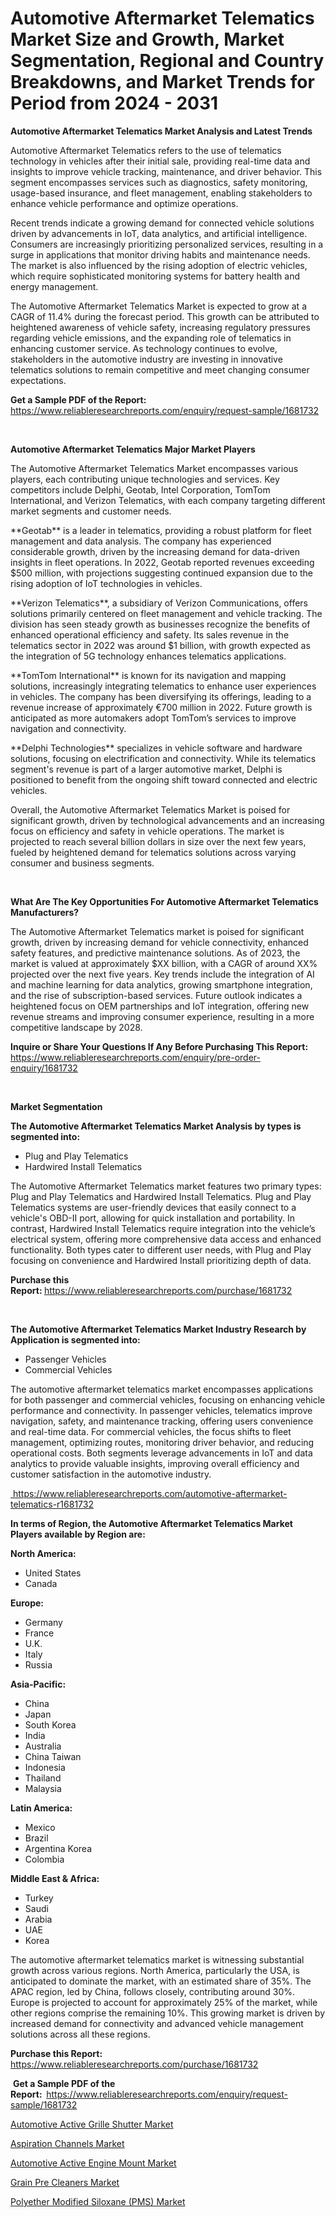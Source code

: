 <p><h1>Automotive Aftermarket Telematics Market Size and Growth, Market Segmentation, Regional and Country Breakdowns, and Market Trends for Period from 2024 -  2031</h1></p><p><strong>Automotive Aftermarket Telematics Market Analysis and Latest Trends</strong></p>
<p><p>Automotive Aftermarket Telematics refers to the use of telematics technology in vehicles after their initial sale, providing real-time data and insights to improve vehicle tracking, maintenance, and driver behavior. This segment encompasses services such as diagnostics, safety monitoring, usage-based insurance, and fleet management, enabling stakeholders to enhance vehicle performance and optimize operations. </p><p>Recent trends indicate a growing demand for connected vehicle solutions driven by advancements in IoT, data analytics, and artificial intelligence. Consumers are increasingly prioritizing personalized services, resulting in a surge in applications that monitor driving habits and maintenance needs. The market is also influenced by the rising adoption of electric vehicles, which require sophisticated monitoring systems for battery health and energy management.</p><p>The Automotive Aftermarket Telematics Market is expected to grow at a CAGR of 11.4% during the forecast period. This growth can be attributed to heightened awareness of vehicle safety, increasing regulatory pressures regarding vehicle emissions, and the expanding role of telematics in enhancing customer service. As technology continues to evolve, stakeholders in the automotive industry are investing in innovative telematics solutions to remain competitive and meet changing consumer expectations.</p></p>
<p><strong>Get a Sample PDF of the Report:&nbsp;</strong> <a href="https://www.reliableresearchreports.com/enquiry/request-sample/1681732?utm_campaign=31&utm_medium=2&utm_source=Github&utm_content=ia&utm_term=01112024&utm_id=automotive-aftermarket-telematics">https://www.reliableresearchreports.com/enquiry/request-sample/1681732</a></p>
<p>&nbsp;</p>
<p><strong>Automotive Aftermarket Telematics Major Market Players</strong></p>
<p><p>The Automotive Aftermarket Telematics Market encompasses various players, each contributing unique technologies and services. Key competitors include Delphi, Geotab, Intel Corporation, TomTom International, and Verizon Telematics, with each company targeting different market segments and customer needs.</p><p>**Geotab** is a leader in telematics, providing a robust platform for fleet management and data analysis. The company has experienced considerable growth, driven by the increasing demand for data-driven insights in fleet operations. In 2022, Geotab reported revenues exceeding $500 million, with projections suggesting continued expansion due to the rising adoption of IoT technologies in vehicles.</p><p>**Verizon Telematics**, a subsidiary of Verizon Communications, offers solutions primarily centered on fleet management and vehicle tracking. The division has seen steady growth as businesses recognize the benefits of enhanced operational efficiency and safety. Its sales revenue in the telematics sector in 2022 was around $1 billion, with growth expected as the integration of 5G technology enhances telematics applications.</p><p>**TomTom International** is known for its navigation and mapping solutions, increasingly integrating telematics to enhance user experiences in vehicles. The company has been diversifying its offerings, leading to a revenue increase of approximately €700 million in 2022. Future growth is anticipated as more automakers adopt TomTom’s services to improve navigation and connectivity.</p><p>**Delphi Technologies** specializes in vehicle software and hardware solutions, focusing on electrification and connectivity. While its telematics segment's revenue is part of a larger automotive market, Delphi is positioned to benefit from the ongoing shift toward connected and electric vehicles.</p><p>Overall, the Automotive Aftermarket Telematics Market is poised for significant growth, driven by technological advancements and an increasing focus on efficiency and safety in vehicle operations. The market is projected to reach several billion dollars in size over the next few years, fueled by heightened demand for telematics solutions across varying consumer and business segments.</p></p>
<p>&nbsp;</p>
<p><strong>What Are The Key Opportunities For Automotive Aftermarket Telematics Manufacturers?</strong></p>
<p><p>The Automotive Aftermarket Telematics market is poised for significant growth, driven by increasing demand for vehicle connectivity, enhanced safety features, and predictive maintenance solutions. As of 2023, the market is valued at approximately $XX billion, with a CAGR of around XX% projected over the next five years. Key trends include the integration of AI and machine learning for data analytics, growing smartphone integration, and the rise of subscription-based services. Future outlook indicates a heightened focus on OEM partnerships and IoT integration, offering new revenue streams and improving consumer experience, resulting in a more competitive landscape by 2028.</p></p>
<p><strong>Inquire or Share Your Questions If Any Before Purchasing This Report:</strong> <a href="https://www.reliableresearchreports.com/enquiry/pre-order-enquiry/1681732?utm_campaign=31&utm_medium=2&utm_source=Github&utm_content=ia&utm_term=01112024&utm_id=automotive-aftermarket-telematics">https://www.reliableresearchreports.com/enquiry/pre-order-enquiry/1681732</a></p>
<p>&nbsp;</p>
<p><strong>Market Segmentation</strong></p>
<p><strong>The Automotive Aftermarket Telematics Market Analysis by types is segmented into:</strong></p>
<p><ul><li>Plug and Play Telematics</li><li>Hardwired Install Telematics</li></ul></p>
<p><p>The Automotive Aftermarket Telematics market features two primary types: Plug and Play Telematics and Hardwired Install Telematics. Plug and Play Telematics systems are user-friendly devices that easily connect to a vehicle's OBD-II port, allowing for quick installation and portability. In contrast, Hardwired Install Telematics require integration into the vehicle’s electrical system, offering more comprehensive data access and enhanced functionality. Both types cater to different user needs, with Plug and Play focusing on convenience and Hardwired Install prioritizing depth of data.</p></p>
<p><strong>Purchase this Report:&nbsp;</strong><a href="https://www.reliableresearchreports.com/purchase/1681732?utm_campaign=31&utm_medium=2&utm_source=Github&utm_content=ia&utm_term=01112024&utm_id=automotive-aftermarket-telematics">https://www.reliableresearchreports.com/purchase/1681732</a></p>
<p>&nbsp;</p>
<p><strong>The Automotive Aftermarket Telematics Market Industry Research by Application is segmented into:</strong></p>
<p><ul><li>Passenger Vehicles</li><li>Commercial Vehicles</li></ul></p>
<p><p>The automotive aftermarket telematics market encompasses applications for both passenger and commercial vehicles, focusing on enhancing vehicle performance and connectivity. In passenger vehicles, telematics improve navigation, safety, and maintenance tracking, offering users convenience and real-time data. For commercial vehicles, the focus shifts to fleet management, optimizing routes, monitoring driver behavior, and reducing operational costs. Both segments leverage advancements in IoT and data analytics to provide valuable insights, improving overall efficiency and customer satisfaction in the automotive industry.</p></p>
<p><a href="https://www.reliableresearchreports.com/automotive-aftermarket-telematics-r1681732?utm_campaign=31&utm_medium=2&utm_source=Github&utm_content=ia&utm_term=01112024&utm_id=automotive-aftermarket-telematics">&nbsp;https://www.reliableresearchreports.com/automotive-aftermarket-telematics-r1681732</a></p>
<p><strong>In terms of Region, the Automotive Aftermarket Telematics Market Players available by Region are:</strong></p>
<p>
    <p> <strong> North America: </strong>
        <ul>
            <li>United States</li>
            <li>Canada</li>
        </ul>
        </p> 
    <p> <strong> Europe: </strong>
        <ul>
            <li>Germany</li>
            <li>France</li>
            <li>U.K.</li>
            <li>Italy</li>
            <li>Russia</li>
        </ul>
        </p> 
    <p> <strong> Asia-Pacific: </strong>
        <ul>
            <li>China</li>
            <li>Japan</li>
            <li>South Korea</li>
            <li>India</li>
            <li>Australia</li>
            <li>China Taiwan</li>
            <li>Indonesia</li>
            <li>Thailand</li>
            <li>Malaysia</li>
        </ul>
        </p> 
    <p> <strong> Latin America: </strong>
        <ul>
            <li>Mexico</li>
            <li>Brazil</li>
            <li>Argentina Korea</li>
            <li>Colombia</li>
        </ul>
        </p> 
    <p> <strong> Middle East & Africa: </strong>
        <ul>
            <li>Turkey</li>
            <li>Saudi</li>
            <li>Arabia</li>
            <li>UAE</li>
            <li>Korea</li>
        </ul>
    </p>
    </p>
<p><p>The automotive aftermarket telematics market is witnessing substantial growth across various regions. North America, particularly the USA, is anticipated to dominate the market, with an estimated share of 35%. The APAC region, led by China, follows closely, contributing around 30%. Europe is projected to account for approximately 25% of the market, while other regions comprise the remaining 10%. This growing market is driven by increased demand for connectivity and advanced vehicle management solutions across all these regions.</p></p>
<p><strong>Purchase this Report: </strong><a href="https://www.reliableresearchreports.com/purchase/1681732?utm_campaign=31&utm_medium=2&utm_source=Github&utm_content=ia&utm_term=01112024&utm_id=automotive-aftermarket-telematics">https://www.reliableresearchreports.com/purchase/1681732</a></p>
<p>&nbsp;<strong>Get a Sample PDF of the Report:&nbsp;&nbsp;</strong><a href="https://www.reliableresearchreports.com/enquiry/request-sample/1681732?utm_campaign=31&utm_medium=2&utm_source=Github&utm_content=ia&utm_term=01112024&utm_id=automotive-aftermarket-telematics">https://www.reliableresearchreports.com/enquiry/request-sample/1681732</a></p>
<p><strong></strong></p>
<p><p><a href="https://github.com/shivermasallash/Market-Research-Report-List-1/blob/main/automotive-active-grille-shutter-market.md?utm_campaign=31&utm_medium=2&utm_source=Github&utm_content=ia&utm_term=01112024&utm_id=automotive-aftermarket-telematics">Automotive Active Grille Shutter Market</a></p><p><a href="https://issuu.com/reportprime-2/docs/aspiration-channels-market-size-203_6df26ac6e538a8?utm_campaign=31&utm_medium=2&utm_source=Github&utm_content=ia&utm_term=01112024&utm_id=automotive-aftermarket-telematics">Aspiration Channels Market</a></p><p><a href="https://github.com/taketakyriffecd/Market-Research-Report-List-1/blob/main/automotive-active-engine-mount-market.md?utm_campaign=31&utm_medium=2&utm_source=Github&utm_content=ia&utm_term=01112024&utm_id=automotive-aftermarket-telematics">Automotive Active Engine Mount Market</a></p><p><a href="https://issuu.com/reportprime-2/docs/grain-pre-cleaners-market-size-2030_ccbda0c2bf242e?utm_campaign=31&utm_medium=2&utm_source=Github&utm_content=ia&utm_term=01112024&utm_id=automotive-aftermarket-telematics">Grain Pre Cleaners Market</a></p><p><a href="https://www.linkedin.com/pulse/comprehensive-polyether-modified-siloxane-pms-market-report-vi6fe?utm_campaign=31&utm_medium=2&utm_source=Github&utm_content=ia&utm_term=01112024&utm_id=automotive-aftermarket-telematics">Polyether Modified Siloxane (PMS) Market</a></p></p>